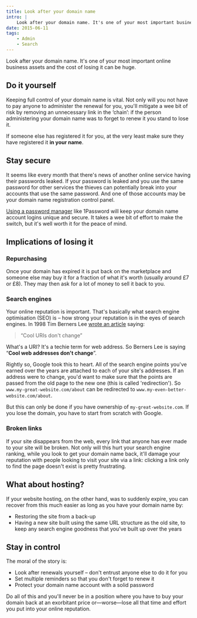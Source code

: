 ```yaml
---
title: Look after your domain name
intro: |
    Look after your domain name. It's one of your most important business assets and the cost of losing it can be huge.
date: 2015-06-11
tags:
    - Admin
    - Search
---
```


Look after your domain name. It's one of your most important online business assets and the cost of losing it can be huge.


Do it yourself
----------------

Keeping full control of your domain name is vital. Not only will you not have to pay anyone to administer the renewal for you, you'll mitigate a wee bit of risk by removing an unnecessary link in the ‘chain’: if the person administering your domain name was to forget to renew it you stand to lose it.

If someone else has registered it for you, at the very least make sure they have registered it **in your name**.


Stay secure
--------------

It seems like every month that there's news of another online service having their passwords leaked. If your password is leaked and you use the same password for other services the thieves can potentially break into your accounts that use the same password. And one of those accounts may be your domain name registration control panel.

[Using a password manager](](/blog/password-security)) like 1Password will keep your domain name account logins unique and secure. It takes a wee bit of effort to make the switch, but it's well worth it for the peace of mind.


Implications of losing it
-------------------------------

### Repurchasing

Once your domain has expired it is put back on the marketplace and someone else may buy it for a fraction of what it's worth (usually around £7 or £8). They may then ask for a lot of money to sell it back to you.

### Search engines

Your online reputation is important. That's basically what search engine optimisation (SEO) is – how strong your reputation is in the eyes of search engines. In 1998 Tim Berners Lee [wrote an article](http://www.w3.org/Provider/Style/URI.html) saying:

> “Cool URIs don't change”

What's a URI? It's a techie term for web address. So Berners Lee is saying “**Cool web addresses don't change**”.

Rightly so, Google took this to heart. All of the search engine points you've earned over the years are attached to each of your site's addresses. If an address were to change, you'd want to make sure that the points are passed from the old page to the new one (this is called 'redirection'). So `www.my-great-website.com/about` can be redirected to `www.my-even-better-website.com/about`.

But this can only be done if you have ownership of `my-great-website.com`. If you lose the domain, you have to start from scratch with Google.

### Broken links

If your site disappears from the web, every link that anyone has ever made to your site will be broken. Not only will this hurt your search engine ranking, while you look to get your domain name back, it'll damage your reputation with people looking to visit your site via a link: clicking a link only to find the page doesn't exist is pretty frustrating.

What about hosting?
-------------------

If your website hosting, on the other hand, was to suddenly expire, you can recover from this much easier as long as you have your domain name by:

+ Restoring the site from a back-up
+ Having a new site built using the same URL structure as the old site, to keep any search engine goodness that you’ve built up over the years


Stay in control
---------------

The moral of the story is:

+ Look after renewals yourself – don't entrust anyone else to do it for you
+ Set multiple reminders so that you don't forget to renew it
+ Protect your domain name account with a solid password

Do all of this and you'll never be in a position where you have to buy your domain back at an exorbitant price or—worse—lose all that time and effort you put into your online reputation.

